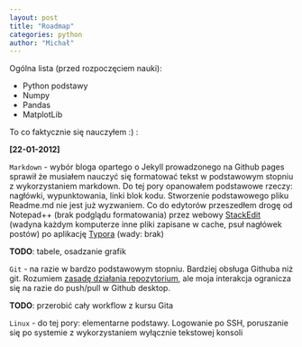 ```yaml
---
layout: post
title: "Roadmap"
categories: python
author: "Michał"
---
```


Ogólna lista (przed rozpoczęciem nauki):


 - Python podstawy
 - Numpy 
 - Pandas 
 - MatplotLib



To co faktycznie się nauczyłem :) :

**[22-01-2012]**

`Markdown` - wybór bloga opartego o Jekyll prowadzonego na  Github pages sprawił że musiałem nauczyć się formatować tekst w podstawowym stopniu z wykorzystaniem markdown. Do tej pory opanowałem podstawowe rzeczy: nagłówki, wypunktowania, linki blok kodu. Stworzenie podstawowego pliku Readme.md nie jest już wyzwaniem. Co do edytorów przeszedłem drogę od Notepad++ (brak podglądu formatowania) przez webowy [StackEdit](https://stackedit.io/) (wadyna każdym komputerze inne pliki zapisane w cache, psuł nagłówek postów) po aplikację [Typora](https://www.typora.io/)  (wady: brak)

**TODO**: tabele, osadzanie grafik

`Git` - na razie w bardzo podstawowym stopniu. Bardziej obsługa Githuba niż git. Rozumiem [zasadę działania repozytorium](https://github.com/tomcl/HowToUseGitTJWC), ale moja interakcja ogranicza się na razie do push/pull w Github desktop.

**TODO**: przerobić cały workflow z kursu Gita

`Linux` - do tej pory: elementarne podstawy. Logowanie po SSH, poruszanie się po systemie z wykorzystaniem wyłącznie tekstowej konsoli








